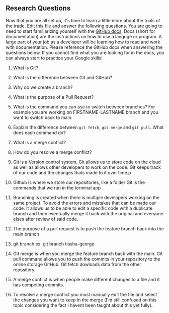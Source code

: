 ## Research Questions 

Now that you are all set up, it's time to learn a little more about the tools of the trade. Edit this file and answer the following questions. You are going to need to start familiarizing yourself with the [GitHub docs](https://docs.github.com/en). Docs (short for documentation) are the instructions on how to use a languge or program. A large part of your job as a developer will be learning how to read and work with documentation. Please reference the GitHub docs when answering the questions below. If you cannot find what you are looking for in the docs, you can always start to practice your Google skills!

1. What is Git?
2. What is the difference between Git and GitHub?
3. Why do we create a branch? 
4. What is the purpose of a Pull Request?
5. What is the command you can use to switch between branches? For example you are working on FIRSTNAME-LASTNAME branch and you want to switch back to main.
6. Explain the difference between `git fetch`, `git merge` and `git pull`. What does each command do?
7. What is a merge conflict?
8. How do you resolve a merge conflict?

1. Git is a Version control system, Git allows us to store code on the cloud as well as allows other developers 
to work on the code. Git keeps 
track of our code and the changes thats made to it over time.p
2. Github is where we store our repositories, like a folder
Git is the commands that we run in the terminal app
3. Branching is created when there is multiple developers working on the same project. To avoid the errors and 
mistakes that can be made our code. It allows us to be able to edit a specific code with a duplicate branch and 
then eventually merge it back with the original and everyone elses after review of said code.
4. The purpose of a pull request is to push the feature branch back into the main branch
5. git branch ex: git branch tiasha-george
6. Git merge is when you merge the feature branch back with the main. Git pull command allows you to push the 
commits in your repository to the online storage GitHub. Git fetch dowloads data from the other repository.
7. A merge conflict is when people make different changes to a file and it has competing commits.
8. To resolve a merge conflict you must manually edit the file and select the changes you want to keep in the 
merge (I'm still confused on this topic considering the fact I havent been taught about this yet fully).
